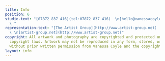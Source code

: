 ```yaml
---
title: Info
position: 6
studio-text: "[07872 837 416](tel:07872 837 416)  \n[hello@vanessacoyle.com](mailto:hello@vanessacoyle.com)
  \ "
representation-text: "[The Artist Group](http://www.artist-group.net)  \n[njo@artist-group.net](http://www.artist-group.net)
  \ \n[artist-group.net](http://www.artist-group.net)"
copyright: All artwork and photography are copyrighted and protected under international
  copyright laws. Artwork may not be reproduced in any form, stored, or manipulated
  without prior written permission from Vanessa Coyle and the copyright holders.
layout: info
---
```


